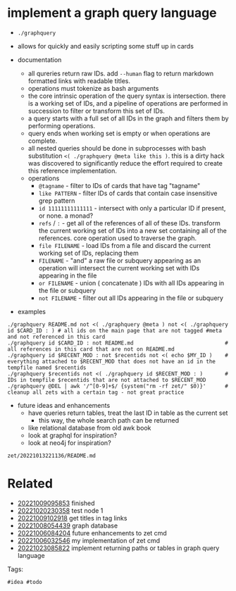 # implement a graph query language

- `./graphquery`
- allows for quickly and easily scripting some stuff up in cards

- documentation
  - all qureries return raw IDs. add `--human` flag to return markdown formatted links with readable titles.
  - operations must tokenize as bash arguments
  - the core intrinsic operation of the query syntax is intersection. there is a working set of IDs, and a pipeline of operations are performed in succession to filter or transform this set of IDs.
  - a query starts with a full set of all IDs in the graph and filters them by performing operations.
  - query ends when working set is empty or when operations are complete.
  - all nested queries should be done in subprocesses with bash substitution `<( ./graphquery @meta like this )`. this is a dirty hack was discovered to significantly reduce the effort required to create this reference implementation.
  - operations
    - `@tagname`             - filter to IDs of cards that have tag "tagname"
    - `like PATTERN`         - filter IDs of cards that contain case insensitive grep pattern
    - `id 11111111111111`    - intersect with only a particular ID if present, or none. a monad?
    - `refs` / `:`           - get all of the references of all of these IDs. transform the current working set of IDs into a new set containing all of the references. core operation used to traverse the graph.
    - `file FILENAME`        - load IDs from a file and discard the current working set of IDs, replacing them
    - `FILENAME`             - "and" a raw file or subquery appearing as an operation will intersect the current working set with IDs appearing in the file
    - `or FILENAME`          - union ( concatenate ) IDs with all IDs appearing in the file or subquery
    - `not FILENAME`         - filter out all IDs appearing in the file or subquery

- examples
```
./graphquery README.md not <( ./graphquery @meta ) not <( ./graphquery id $CARD_ID : ) # all ids on the main page that are not tagged #meta and not referenced in this card
./graphquery id $CARD_ID : not README.md                             # all references in this card that are not on README.md
./graphquery id $RECENT_MOD : not $recentids not <( echo $MY_ID )    # everything attached to $RECENT_MOD that does not have an id in the tempfile named $recentids
./graphquery $recentids not <( ./graphquery id $RECENT_MOD : )       # IDs in tempfile $recentids that are not attached to $RECENT_MOD
./graphquery @DEL | awk '/^[0-9]+$/ {system("rm -rf zet/" $0)}'      # cleanup all zets with a certain tag - not great practice
```

- future ideas and enhancements
  - have queries return tables, treat the last ID in table as the current set
    - this way, the whole search path can be returned
  - like relational database from old awk book
  - look at graphql for inspiration?
  - look at neo4j for inspiration?

` zet/20221013221136/README.md `

# Related

- [20221009095853](/zet/20221009095853/README.md) finished
- [20221020230358](/zet/20221020230358/README.md) test node 1
- [20221009102918](/zet/20221009102918/README.md) get titles in tag links
- [20221008054439](/zet/20221008054439/README.md) graph database
- [20221006084204](/zet/20221006084204/README.md) future enhancements to zet cmd
- [20221006032546](/zet/20221006032546/README.md) my implementation of zet cmd
- [20221023085822](/zet/20221023085822/README.md) implement returning paths or tables in graph query language

Tags:

    #idea #todo
